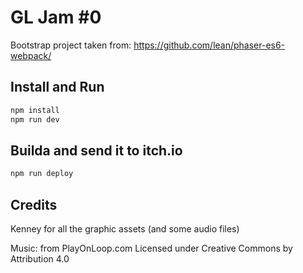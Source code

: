 # GL Jam #0

Bootstrap project taken from: https://github.com/lean/phaser-es6-webpack/

## Install and Run

```bash
npm install
npm run dev
```

## Builda and send it to itch.io

```bash
npm run deploy
```

## Credits

Kenney for all the graphic assets (and some audio files)

Music: from PlayOnLoop.com
Licensed under Creative Commons by Attribution 4.0
